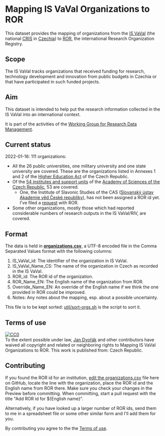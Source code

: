 # Mapping IS VaVaI Organizations to ROR

This dataset provides the mapping of organizations from the [IS VaVaI](https://www.isvavai.cz/) 
(the national [CRIS](https://en.wikipedia.org/wiki/Current_research_information_system) 
in [Czechia](https://en.wikipedia.org/wiki/Czech_Republic)) 
to [ROR](https://ror.org/), the international Research Organization Registry.

## Scope

The IS VaVaI tracks organizations that received funding for research, technology development and innovation 
from public budgets in Czechia or that have participated in such funded projects.

## Aim

This dataset is intended to help put the research information collected in the IS VaVaI into an international context.

It is part of the activities of the [Working Group for Research Data Management](https://www.wg-rdm.cz/).

## Current status

2022-01-16: 111 organizations:
- All the 26 public universities, one military university and one state university are covered. These are the organizations listed in Annexes 1 and 2 of the [Higher Education Act](https://www.msmt.cz/areas-of-work/tertiary-education/the-higher-education-act) of the Czech Republic.
- Of the [54 institutes and support units](https://www.avcr.cz/en/about-us/cas-structure/research-institutes/) of the [Academy of Sciences of the Czech Republic](https://www.avcr.cz/en/about-us/mission-of-the-cas/), 53 are covered. 
  - One, the Institute of Slavonic Studies of the CAS ([Slovanský ústav Akademie věd České republiky](http://www.slu.cas.cz/index.html)), has not been assigned a ROR id yet. I've filed a [request](https://github.com/ror-community/ror-updates/issues/431) with ROR.
- Some other organizations, mostly those which had reported considerable numbers of research outputs in the IS VaVaI/RIV, are covered. 

## Format

The data is held in **[organizations.csv](organizations.csv)**, 
a UTF-8 encoded file in the Comma Separated Values format
with the following columns:
1. IS_VaVaI_id: The identifier of the organization in IS VaVaI.
2. IS_VaVaI_Name_CS: The name of the organization in Czech as recorded in the IS VaVaI.
3. ROR_id: The ROR id of the organization.
4. ROR_Name_EN: The English name of the organization from ROR.
5. Override_Name_EN: An override of the English name if we think the one provided in ROR could be improved.
6. Notes: Any notes about the mapping, esp. about a possible uncertainty.

This file is to be kept sorted: [util/sort-orgs.sh](util/sort-orgs.sh) is the script to sort it.

## Terms of use

<p xmlns:dct="http://purl.org/dc/terms/" xmlns:vcard="http://www.w3.org/2001/vcard-rdf/3.0#">
  <a rel="license"
     href="http://creativecommons.org/publicdomain/zero/1.0/">
    <img src="http://i.creativecommons.org/p/zero/1.0/88x31.png" style="border-style: none;" alt="CC0" />
  </a>
  <br />
  To the extent possible under law,
  <a rel="dct:publisher"
     href="https://orcid.org/0000-0001-8985-152X">
    <span property="dct:title">Jan Dvořák</span></a>
  and other contributors
  have waived all copyright and related or neighboring rights to
  <span property="dct:title">Mapping IS VaVaI Organizations to ROR</span>.
This work is published from:
<span property="vcard:Country" datatype="dct:ISO3166"
      content="CZ" about="https://github.com/jdvorak001/isvavai-orgs-ror-mapping">
  Czech Republic</span>.
</p>

## Contributing

If you found the ROR id for an institution, 
[edit the organizations.csv](https://github.com/jdvorak001/isvavai-orgs-ror-mapping/edit/main/organizations.csv) file 
here on GitHub, locate the line with the organization, place the ROR id and the English name from ROR there.
Make sure you check your changes in the Preview before committing.
When committing, start a pull request with the title "Add ROR id for ${English name}".

Alternatively, if you have looked up a larger number of ROR ids, send them to me 
in a spreadsheet file or some other similar form and I'll add them for you.

By contributing you agree to the the [Terms of use](#terms-of-use).
